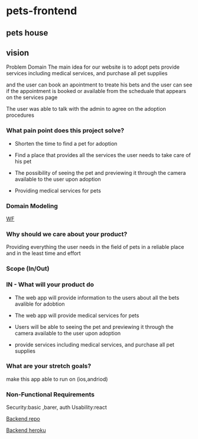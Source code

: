# pets-frontend

## pets house 

## vision

Problem Domain The main idea for our website is to adopt pets provide services including medical services, and purchase all pet supplies

and the user can book an apointment to treate his bets and the user can 
see if the appointment is booked or available from the scheduale that appears on the services page


The user was able to talk with the admin to agree on the adoption procedures


### What pain point does this project solve?

* Shorten the time to find a pet for adoption

* Find a place that provides all the services the user needs to take care of his pet

* The possibility of seeing the pet and previewing it through the camera available to the user upon adoption

* Providing medical services for pets

### Domain Modeling

[WF](https://lucid.app/lucidspark/ba8882bc-ca00-4f06-b668-fc94679ff2c3/edit?viewport_l[…]1123%2C0_0&invitationId=inv_19bc5807-c129-4343-b80b-cb76b1c0c5a9)

### Why should we care about your product?

Providing everything the user needs in the field of pets in a reliable place and in the least time and effort

### Scope (In/Out)

### IN - What will your product do

* The web app will provide information to the users about all the bets avalible for adobtion

* The web app will provide medical services for pets

* Users will be able to seeing the pet and previewing it through the camera available to the user upon adoption

* provide services including medical services, and purchase all pet supplies

### What are your stretch goals?

make this app able to run on (ios,andriod)

### Non-Functional Requirements

Security:basic ,barer, auth
Usability:react 

[Backend repo ](https://github.com/gold-team-5/pets-backend)


[Backend heroku](https://gold-team-mid-project.herokuapp.com)